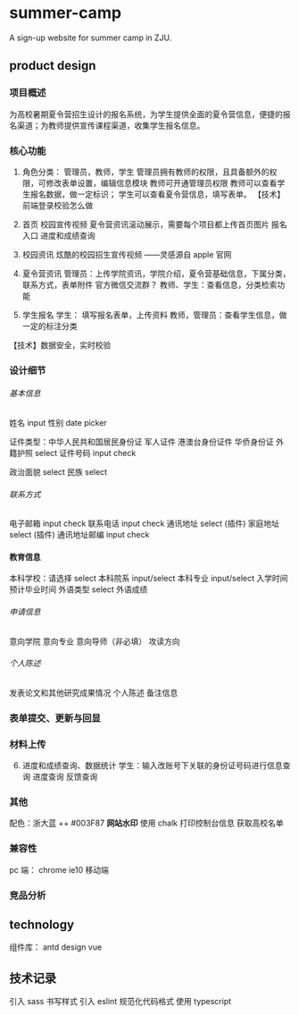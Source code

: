 # summer-camp

A sign-up website for summer camp in ZJU.

## product design

### 项目概述

为高校暑期夏令营招生设计的报名系统，为学生提供全面的夏令营信息，便捷的报名渠道；为教师提供宣传课程渠道，收集学生报名信息。

### 核心功能

1. 角色分类： 管理员，教师，学生
   管理员拥有教师的权限，且具备额外的权限，可修改表单设置，编辑信息模块
   教师可开通管理员权限
   教师可以查看学生报名数据，做一定标识；
   学生可以查看夏令营信息，填写表单。
   【技术】前端登录校验怎么做

2. 首页
   校园宣传视频
   夏令营资讯滚动展示，需要每个项目都上传首页图片
   报名入口
   进度和成绩查询

3. 校园资讯
   炫酷的校园招生宣传视频 ——灵感源自 apple 官网

4. 夏令营资讯
   管理员：上传学院资讯，学院介绍，夏令营基础信息，下属分类，联系方式，表单附件 官方微信交流群？
   教师、学生：查看信息，分类检索功能

5. 学生报名
   学生： 填写报名表单，上传资料
   教师，管理员：查看学生信息，做一定的标注分类

【技术】数据安全，实时校验

### 设计细节

###### 基本信息

姓名 input
性别 date picker

证件类型：中华人民共和国居民身份证 军人证件 港澳台身份证件 华侨身份证 外籍护照 select
证件号码 input check

政治面貌 select
民族 select

###### 联系方式

电子邮箱 input check
联系电话 input check
通讯地址 select (插件)
家庭地址 select (插件)
通讯地址邮编 input check

#### 教育信息

本科学校：请选择 select
本科院系 input/select
本科专业 input/select
入学时间
预计毕业时间
外语类型 select
外语成绩

###### 申请信息

意向学院
意向专业
意向导师（非必填）
攻读方向

###### 个人陈述

发表论文和其他研究成果情况
个人陈述
备注信息

### 表单提交、更新与回显

### 材料上传

6. 进度和成绩查询、数据统计
   学生：输入改账号下关联的身份证号码进行信息查询 进度查询 反馈查询

### 其他

配色：浙大蓝 ++ #003F87
**网站水印**
使用 chalk 打印控制台信息
获取高校名单

### 兼容性

pc 端： chrome ie10
移动端

### 竞品分析

## technology

组件库： antd design vue

## 技术记录

引入 sass 书写样式
引入 eslint 规范化代码格式
使用 typescript
